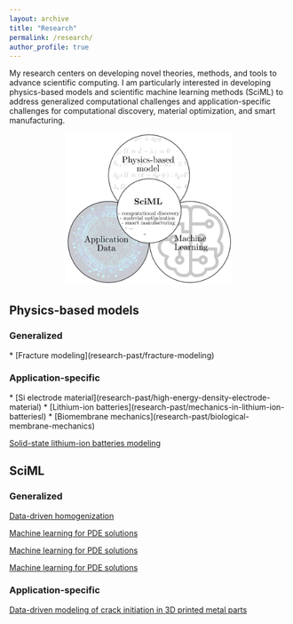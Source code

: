 ```yaml
---
layout: archive
title: "Research"
permalink: /research/
author_profile: true
---
```


My research centers on developing novel theories, methods, and tools to advance scientific computing. I am particularly interested in developing physics-based models and scientific machine learning methods (SciML) to address generalized computational challenges and application-specific challenges for computational discovery, material optimization, and smart manufacturing. 

<p style="text-align:center">
<img src="/images/research/overview.png" alt="" width="300px" > 

<h2>Physics-based models </h2>
<h3>Generalized </h3>
* [Fracture modeling](research-past/fracture-modeling)

<h3>Application-specific </h3>
* [Si electrode material](research-past/high-energy-density-electrode-material)
* [Lithium-ion batteries](research-past/mechanics-in-lithium-ion-batteriesl)
* [Biomembrane mechanics](research-past/biological-membrane-mechanics)

[Solid-state lithium-ion batteries modeling](research-current/ssb)


<h2>SciML</h2>
<h3>Generalized </h3>

[Data-driven homogenization](research-past/data-driven-homogenization)

[Machine learning for PDE solutions](research-nn-based-pde-solver)

[Machine learning for PDE solutions](1-nn-based-pde-solver)

[Machine learning for PDE solutions](https://xiaoxuanzhangcm.github.io/research-nn-based-pde-solver/)

<h3>Application-specific </h3>

[Data-driven modeling of crack initiation in 3D printed metal parts](research-current/am-porosity)

